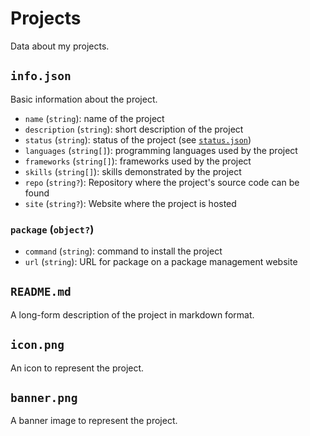 # Projects

Data about my projects.

## `info.json`

Basic information about the project.

* `name` (`string`): name of the project
* `description` (`string`): short description of the project
* `status` (`string`): status of the project (see
  [`status.json`](./status.json))
* `languages` (`string[]`): programming languages used by the project
* `frameworks` (`string[]`): frameworks used by the project
* `skills` (`string[]`): skills demonstrated by the project
* `repo` (`string?`): Repository where the project's source code can be found
* `site` (`string?`): Website where the project is hosted

### `package` (`object?`)

* `command` (`string`): command to install the project
* `url` (`string`): URL for package on a package management website

## `README.md`

A long-form description of the project in markdown format.

## `icon.png`

An icon to represent the project.

## `banner.png`

A banner image to represent the project.
